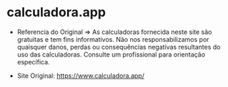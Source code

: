 # calculadora.app
- Referencia do Original => As calculadoras fornecida neste site são gratuitas e tem fins informativos. Não nos responsabilizamos por quaisquer danos, perdas ou consequências negativas resultantes do uso das calculadoras. Consulte um profissional para orientação específica.

* Site Original: https://www.calculadora.app/
